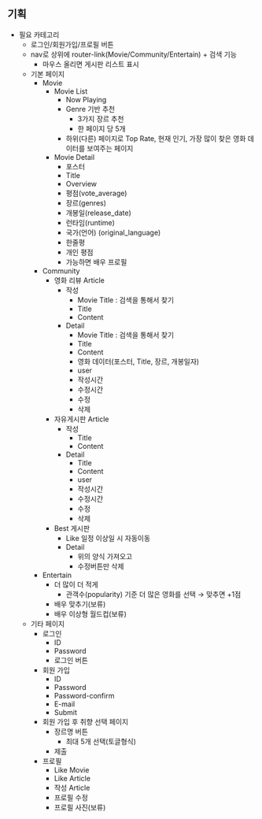 ## 기획

- 필요 카테고리
    - 로그인/회원가입/프로필 버튼
    - nav로 상위에 router-link(Movie/Community/Entertain) + 검색 기능
        - 마우스 올리면 게시판 리스트 표시
    - 기본 페이지
        - Movie
            - Movie List
                - Now Playing
                - Genre 기반 추천
                    - 3가지 장르 추천
                    - 한 페이지 당 5개
                - 하위(다른) 페이지로 Top Rate, 현재 인기, 가장 많이 찾은 영화 데이터를 보여주는 페이지
            - Movie Detail
                - 포스터
                - Title
                - Overview
                - 평점(vote_average)
                - 장르(genres)
                - 개봉일(release_date)
                - 런타임(runtime)
                - 국가(언어) (original_language)
                - 한줄평
                - 개인 평점
                - 가능하면 배우 프로필
        - Community
            - 영화 리뷰 Article
                - 작성
                    - Movie Title : 검색을 통해서 찾기
                    - Title
                    - Content
                - Detail
                    - Movie Title : 검색을 통해서 찾기
                    - Title
                    - Content
                    - 영화 데이터(포스터, Title, 장르, 개봉일자)
                    - user
                    - 작성시간
                    - 수정시간
                    - 수정
                    - 삭제
            - 자유게시판 Article
                - 작성
                    - Title
                    - Content
                - Detail
                    - Title
                    - Content
                    - user
                    - 작성시간
                    - 수정시간
                    - 수정
                    - 삭제
            - Best 게시판
                - Like 일정 이상일 시 자동이동
                - Detail
                    - 위의 양식 가져오고
                    - 수정버튼만 삭제
        - Entertain
            - 더 많이 더 적게
                - 관객수(popularity) 기준 더 많은 영화를 선택 → 맞추면 +1점
            - 배우 맞추기(보류)
            - 배우 이상형 월드컵(보류)
    - 기타 페이지
        - 로그인
            - ID
            - Password
            - 로그인 버튼
        - 회원 가입
            - ID
            - Password
            - Password-confirm
            - E-mail
            - Submit
        - 회원 가입 후 취향 선택 페이지
            - 장르명 버튼
                - 최대 5개 선택(토글형식)
            - 제출
        - 프로필
            - Like Movie
            - Like Article
            - 작성 Article
            - 프로필 수정
            - 프로필 사진(보류)